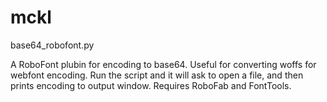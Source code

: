 mckl
====

base64_robofont.py

A RoboFont plubin for encoding to base64. Useful for converting woffs for webfont encoding. Run the script and it will ask to open a file, and then prints encoding to output window.
Requires RoboFab and FontTools. 
